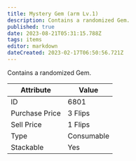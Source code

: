 ```yaml
---
title: Mystery Gem (arm Lv.1)
description: Contains a randomized Gem.
published: true
date: 2023-08-21T05:31:15.788Z
tags: items
editor: markdown
dateCreated: 2023-02-17T06:50:56.721Z
---
```


Contains a randomized Gem.

|Attribute|Value|
|-|-|
|ID|6801|
|Purchase Price|3 Flips|
|Sell Price|1 Flips|
|Type|Consumable|
|Stackable|Yes|

